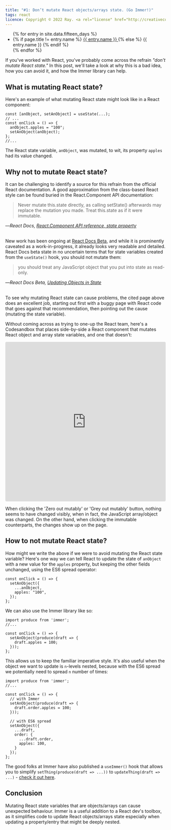 ```yaml
---
title: "#1: Don’t mutate React objects/arrays state. (Go Immer!)"
tags: react
licence: Copyright © 2022 Ray. <a rel="license" href="http://creativecommons.org/licenses/by/4.0/"><img alt="Creative Commons Attribution 4.0 International License" src="https://i.creativecommons.org/l/by/4.0/80x15.png" /></a>
---
```


<ul>
{% for entry in site.data.fifteen_days %}
  <li>
    {% if page.title != entry.name %}
    <a href="{{ entry.url }}">
      {{ entry.name }}
    </a>
    {% else %}
    {{ entry.name }}
    {% endif %}
  </li>
{% endfor %}
</ul>

If you've worked with React, you've probably come across the refrain *"don't mutate React state."* In this post, we'll take a look at why this is a bad idea, how you can avoid it, and how the Immer library can help.

## What is mutating React state?

Here's an example of what mutating React state might look like in a React component:

```react
const [anObject, setAnObject] = useState(...);
// ...
const onClick = () => {
  anObject.apples = "100";
  setAnObject(anObject);
};
//...
```

The React state variable, `anObject`, was mutated, to wit, its property `apples` had its value changed.

## Why not to mutate React state?

It can be challenging to identify a source for this refrain from the official React documentation. A good approximation from the class-based React style can be found buried in the React.Component API documentation:

> Never mutate this.state directly, as calling setState() afterwards may replace the mutation you made. Treat this.state as if it were immutable.
<figcaption>—<cite>React Docs, <a href="https://reactjs.org/docs/react-component.html#state">React.Component API reference, state property</a></cite></figcaption>
<br>

New work has been ongoing at [React Docs Beta](https://beta.reactjs.org), and while it is prominently caveated as a work-in-progress, it already looks very readable and detailed. React Docs beta state in no uncertain terms that for state variables created from the `useState()` hook, you should not mutate them:

> you should treat any JavaScript object that you put into state as read-only.
<figcaption>—<cite>React Docs Beta, <a href="https://beta.reactjs.org/learn/updating-objects-in-state#treat-state-as-read-only">Updating Objects in State</a></cite></figcaption>
<br>

To see why mutating React state can cause problems, the cited page above does an excellent job, starting out first with a buggy page with React code that goes against that recommendation, then pointing out the cause (mutating the state variable).

Without coming across as trying to one-up the React team, here's a Codesandbox that places side-by-side a React component that mutates React object and array state variables, and one that doesn't:

<iframe src="https://codesandbox.io/embed/tender-roman-d1ps8z?fontsize=14&hidenavigation=1&theme=dark"
style="width:100%; height:500px; border:0; border-radius: 4px; overflow:hidden;"
title="tender-roman-d1ps8z"
allow="accelerometer; ambient-light-sensor; camera; encrypted-media; geolocation; gyroscope; hid; microphone; midi; payment; usb; vr; xr-spatial-tracking"
sandbox="allow-forms allow-modals allow-popups allow-presentation allow-same-origin allow-scripts"
></iframe>

When clicking the 'Zero out mutably' or 'Grey out mutably' button, nothing seems to have changed visibly, when in fact, the JavaScript array/object was changed. On the other hand, when clicking the immutable counterparts, the changes show up on the page.

## How to not mutate React state?

How might we write the above if we were to avoid mutating the React state variable? Here's one way we can tell React to update the state of `anObject` with a new value for the `apples` property, but keeping the other fields unchanged, using the ES6 spread operator:

```react
const onClick = () => {
  setAnObject({
    ...anObject,
    apples: "100",
  });
};
```

We can also use the Immer library like so:

```react
import produce from 'immer';
//...

const onClick = () => {
  setAnObject(produce(draft => {
    draft.apples = 100;
  }));
};
```

This allows us to keep the familiar imperative style. It's also useful when the object we want to update is `n`-levels nested, because with the ES6 spread we potentially need to spread `n` number of times:

```react
import produce from 'immer';
//...

const onClick = () => {
  // with Immer
  setAnObject(produce(draft => {
    draft.order.apples = 100;
  }));

  // with ES6 spread
  setAnObject({
    ...draft,
    order: {
      ...draft.order,
      apples: 100,
    }
  });
};
```

The good folks at Immer have also published a `useImmer()` hook that allows you to simplify `setThing(produce(draft => ...))` to `updateThing(draft => ...)` - [check it out here](https://github.com/immerjs/use-immer).

## Conclusion

Mutating React state variables that are objects/arrays can cause unexpected behaviour. Immer is a useful addition to a React dev's toolbox, as it simplifies code to update React objects/arrays state especially when updating a property/entry that might be deeply nested.
